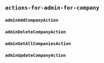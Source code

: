 ## `actions-for-admin-for-company`

### `adminAddCompanyAction`

### `adminDeleteCompanyAction`

### `adminGetAllCompaniesAction`

### `adminUpdateCompanyAction`
